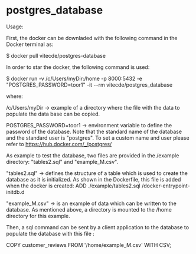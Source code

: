# postgres_database
Usage:

First, the docker can be downladed with the following command in the Docker terminal as:

$ docker pull vitecde/postgres-database

In order to star the docker, the following command is used:

$ docker run -v /c/Users/myDir:/home -p 8000:5432 -e "POSTGRES_PASSWORD=toor1" -it --rm vitecde/postgres_database

where:

/c/Users/myDir -> example of a directory where the file with the data to populate the data base can be copied.

POSTGRES_PASSWORD=toor1 -> environment variable to define the password of the database. Note that the standard name of the
database and the standard user is "postgres". To set a custom name and user please refer to https://hub.docker.com/_/postgres/


As example to test the database, two files are provided in the /example directory: "tables2.sql" and "example_M.csv".

"tables2.sql" -> defines the structure of a table which is used to create the database as it is initialized. As shown in the Dockerfile,
this file is added when the docker is created:
ADD ./example/tables2.sql /docker-entrypoint-initdb.d

"example_M.csv" -> is an example of data which can be written to the database. As mentioned above, a directory is mounted to the
/home directory for this example. 

Then, a sql command can be sent by a client application to the database to populate the database with this file :

 COPY customer_reviews FROM '/home/example_M.csv' WITH CSV;

